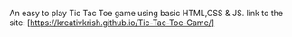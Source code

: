 An easy to play Tic Tac Toe game using basic HTML,CSS & JS.
link to the site: [https://kreativkrish.github.io/Tic-Tac-Toe-Game/]
